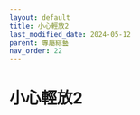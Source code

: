 ```yaml
---
layout: default
title: 小心輕放2
last_modified_date: 2024-05-12
parent: 專屬綜藝
nav_order: 22
---
```


# 小心輕放2
